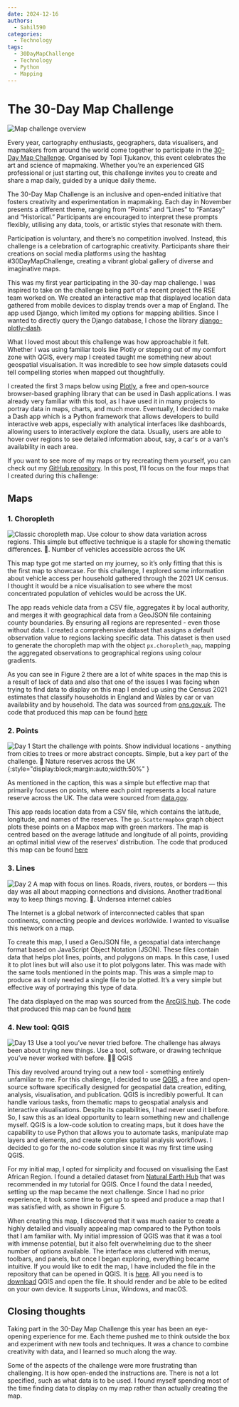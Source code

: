 ```yaml
---
date: 2024-12-16
authors:
  - Sahil590
categories:
  - Technology
tags:
  - 30DayMapChallenge
  - Technology
  - Python
  - Mapping
---
```



# **The 30-Day Map Challenge**

![Map challenge overview](images/30day_map_challenge/30dmc_2024.png)

Every year, cartography enthusiasts, geographers, data visualisers, and mapmakers from around the world come together to participate in the [30-Day Map Challenge](https://30daymapchallenge.com/). Organised by Topi Tjukanov, this event celebrates the art and science of mapmaking. Whether you’re an experienced GIS professional or just starting out, this challenge invites you to create and share a map daily, guided by a unique daily theme.

The 30-Day Map Challenge is an inclusive and open-ended initiative that fosters creativity and experimentation in mapmaking. Each day in November presents a different theme, ranging from “Points” and “Lines” to “Fantasy” and “Historical.” Participants are encouraged to interpret these prompts flexibly, utilising any data, tools, or artistic styles that resonate with them.
<!-- more -->

Participation is voluntary, and there’s no competition involved. Instead, this challenge is a celebration of cartographic creativity. Participants share their creations on social media platforms using the hashtag #30DayMapChallenge, creating a vibrant global gallery of diverse and imaginative maps.

This was my first year participating in the 30-day map challenge. I was inspired to take on the challenge being part of a recent project the RSE team worked on. We created an interactive map that displayed location data gathered from mobile devices to display trends over a map of England. The app used Django, which limited my options for mapping abilities. Since I wanted to directly query the Django database, I chose the library [django-plotly-dash](https://github.com/GibbsConsulting/django-plotly-dash).

What I loved most about this challenge was how approachable it felt. Whether I was using familiar tools like Plotly or stepping out of my comfort zone with QGIS, every map I created taught me something new about geospatial visualisation. It was incredible to see how simple datasets could tell compelling stories when mapped out thoughtfully.

I created the first 3 maps below using [Plotly](https://plotly.com/examples/), a free and open-source browser-based graphing library that can be used in Dash applications. I was already very familiar with this tool, as I have used it in many projects to portray data in maps, charts, and much more. Eventually, I decided to make a Dash app which is a Python framework that allows developers to build interactive web apps, especially with analytical interfaces like dashboards, allowing users to interactively explore the data. Usually, users are able to hover over regions to see detailed information about, say, a car's or a van's availability in each area.

If you want to see more of my maps or try recreating them yourself, you can check out my [GitHub repository](https://github.com/Sahil590/30daymapchallenge).
In this post, I’ll focus on the four maps that I created during this challenge:

## Maps

### 1. Choropleth

![Classic choropleth map. Use colour to show data variation across regions. This simple but effective technique is a staple for showing thematic differences. 🎨. Number of vehicles accessible across the UK](images/30day_map_challenge/Choropleth.png)

This map type got me started on my journey, so it’s only fitting that this is the first map to showcase. For this challenge, I explored some information about vehicle access per household gathered through the 2021 UK census. I thought it would be a nice visualisation to see where the most concentrated population of vehicles would be across the UK.

The app reads vehicle data from a CSV file, aggregates it by local authority, and merges it with geographical data from a GeoJSON file containing county boundaries. By ensuring all regions are represented - even those without data. I created a comprehensive dataset that assigns a default observation value to regions lacking specific data. This dataset is then used to generate the choropleth map with the object `px.choropleth_map`, mapping the aggregated observations to geographical regions using colour gradients.

As you can see in Figure 2 there are a lot of white spaces in the map this is a result of lack of data and also that one of the issues I was facing when trying to find data to display on this map I ended up using the Census 2021 estimates that classify households in England and Wales by car or van availability and by household. The data was sourced from [ons.gov.uk](https://www.ons.gov.uk/datasets/RM008/editions/2021/versions/3).
The code that produced this map can be found [here](https://github.com/Sahil590/30daymapchallenge/blob/main/Chropleth.py)

### 2. Points

![Day 1 Start the challenge with points. Show individual locations - anything from cities to trees or more abstract concepts. Simple, but a key part of the challenge. 📍 Nature reserves across the UK](images/30day_map_challenge/Points_map.png){:style="display:block;margin:auto;width:50%" }

As mentioned in the caption, this was a simple but effective map that primarily focuses on points, where each point represents a local nature reserve across the UK. The data were sourced from [data.gov](https://www.data.gov.uk/dataset/acdf4a9e-a115-41fb-bbe9-603c819aa7f7/local-nature-reserves-england).

This app reads location data from a CSV file, which contains the latitude, longitude, and names of the reserves. The `go.Scattermapbox` graph object plots these points on a Mapbox map with green markers. The map is centred based on the average latitude and longitude of all points, providing an optimal initial view of the reserves' distribution. The code that produced this map can be found [here](https://github.com/Sahil590/30daymapchallenge/blob/main/Points_Day1.py)

### 3. Lines

![Day 2 A map with focus on lines. Roads, rivers, routes, or borders — this day was all about mapping connections and divisions. Another traditional way to keep things moving. 📏. Undersea internet cables ](images/30day_map_challenge/Lines.png)

The Internet is a global network of interconnected cables that span continents, connecting people and devices worldwide. I wanted to visualise this network on a map.

To create this map, I used a GeoJSON file, a geospatial data interchange format based on JavaScript Object Notation (JSON). These files contain data that helps plot lines, points, and polygons on maps. In this case, I used it to plot lines but will also use it to plot polygons later. This was made with the same tools mentioned in the points map. This was a simple map to produce as it only needed a single file to be plotted. It’s a very simple but effective way of portraying this type of data.

The data displayed on the map was sourced from the [ArcGIS hub](https://hub.arcgis.com/maps/c12642b516bc4ee5bc9e89870ab14089/about).
The code that produced this map can be found [here](https://github.com/Sahil590/30daymapchallenge/blob/main/Lines_Day2.py)

### 4. New tool: QGIS

![Day 13 Use a tool you’ve never tried before. The challenge has always been about trying new things. Use a tool, software, or drawing technique you’ve never worked with before. 🧪🔧 QGIS ](images/30day_map_challenge/Qgis.png)

This day revolved around trying out a new tool - something entirely unfamiliar to me. For this challenge, I decided to use [QGIS](https://qgis.org/), a free and open-source software specifically designed for geospatial data creation, editing, analysis, visualisation, and publication.
QGIS is incredibly powerful. It can handle various tasks, from thematic maps to geospatial analysis and interactive visualisations. Despite its capabilities, I had never used it before. So, I saw this as an ideal opportunity to learn something new and challenge myself.
QGIS is a low-code solution to creating maps, but it does have the capability to use Python that allows you to automate tasks, manipulate map layers and elements, and create complex spatial analysis workflows. I decided to go for the no-code solution since it was my first time using QGIS.

For my initial map, I opted for simplicity and focused on visualising the East African Region. I found a detailed dataset from [Natural Earth Hub](https://www.naturalearthdata.com/) that was recommended in my tutorial for QGIS. Once I found the data I needed, setting up the map became the next challenge. Since I had no prior experience, it took some time to get up to speed and produce a map that I was satisfied with, as shown in Figure 5.

When creating this map, I discovered that it was much easier to create a highly detailed and visually appealing map compared to the Python tools that I am familiar with.
My initial impression of QGIS was that it was a tool with immense potential, but it also felt overwhelming due to the sheer number of options available. The interface was cluttered with menus, toolbars, and panels, but once I began exploring, everything became intuitive.
If you would like to edit the map, I have included the file in the repository that can be opened in QGIS. It is [here](https://github.com/Sahil590/30daymapchallenge/blob/main/30daychallenge.qgz). All you need is to [download](https://qgis.org/download/) QGIS and open the file. It should render and be able to be edited on your own device. It supports Linux, Windows, and macOS.

## Closing thoughts

Taking part in the 30-Day Map Challenge this year has been an eye-opening experience for me. Each theme pushed me to think outside the box and experiment with new tools and techniques. It was a chance to combine creativity with data, and I learned so much along the way.

Some of the aspects of the challenge were more frustrating than challenging. It is how open-ended the instructions are. There is not a lot specified, such as what data is to be used. I found myself spending most of the time finding data to display on my map rather than actually creating the map.
